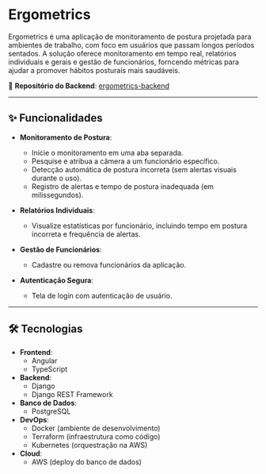 # Ergometrics


Ergometrics é uma aplicação de monitoramento de postura projetada para ambientes de trabalho, com foco em usuários que passam longos períodos sentados. A solução oferece monitoramento em tempo real, relatórios individuais e gerais e gestão de funcionários, forncendo métricas para ajudar a promover hábitos posturais mais saudáveis.

🔗 **Repositório do Backend**: [ergometrics-backend](https://github.com/Matheus-Faneco/ergometrics-backend)

---

## ✨ Funcionalidades

- **Monitoramento de Postura**:
  - Inicie o monitoramento em uma aba separada.
  - Pesquise e atribua a câmera a um funcionário específico.
  - Detecção automática de postura incorreta (sem alertas visuais durante o uso).
  - Registro de alertas e tempo de postura inadequada (em milissegundos).

- **Relatórios Individuais**:
  - Visualize estatísticas por funcionário, incluindo tempo em postura incorreta e frequência de alertas.

- **Gestão de Funcionários**:
  - Cadastre ou remova funcionários da aplicação.

- **Autenticação Segura**:
  - Tela de login com autenticação de usuário.

---

## 🛠 Tecnologias

- **Frontend**: 
  - Angular
  - TypeScript
- **Backend**: 
  - Django
  - Django REST Framework
- **Banco de Dados**: 
  - PostgreSQL
- **DevOps**: 
  - Docker (ambiente de desenvolvimento)
  - Terraform (infraestrutura como código)
  - Kubernetes (orquestração na AWS)
- **Cloud**: 
  - AWS (deploy do banco de dados)
